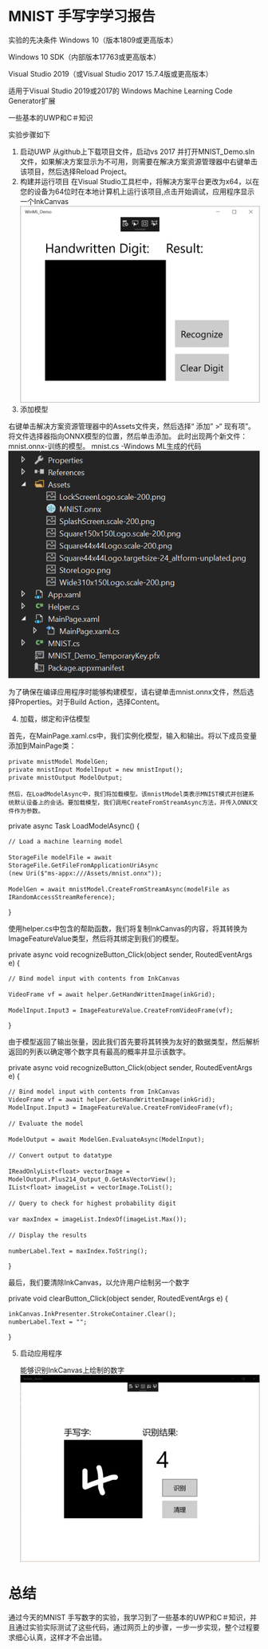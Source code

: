 # MNIST 手写字学习报告

  实验的先决条件
  Windows 10（版本1809或更高版本）

  Windows 10 SDK（内部版本17763或更高版本）

  Visual Studio 2019（或Visual Studio 2017 15.7.4版或更高版本）

  适用于Visual Studio 2019或2017的 Windows Machine Learning Code Generator扩展

  一些基本的UWP和C＃知识

  实验步骤如下
  1. 启动UWP
   从github上下载项目文件，启动vs 2017 并打开MNIST_Demo.sln文件，如果解决方案显示为不可用，则需要在解决方案资源管理器中右键单击该项目，然后选择Reload Project。
  2. 构建并运行项目
    在Visual Studio工具栏中，将解决方案平台更改为x64，以在您的设备为64位时在本地计算机上运行该项目,点击开始调试，应用程序显示一个InkCanvas![](media/04.png)
  3. 添加模型
   
   右键单击解决方案资源管理器中的Assets文件夹，然后选择“ 添加” >“ 现有项”。将文件选择器指向ONNX模型的位置，然后单击添加。
   此时出现两个新文件： mnist.onnx-训练的模型。 mnist.cs -Windows ML生成的代码![](media/5.png)
   
   为了确保在编译应用程序时能够构建模型，请右键单击mnist.onnx文件，然后选择Properties。对于Build Action，选择Content。

   4. 加载，绑定和评估模型
   
  首先，在MainPage.xaml.cs中，我们实例化模型，输入和输出。将以下成员变量添加到MainPage类：

    private mnistModel ModelGen;
    private mnistInput ModelInput = new mnistInput();
    private mnistOutput ModelOutput;

    然后，在LoadModelAsync中，我们将加载模型。该mnistModel类表示MNIST模式并创建系统默认设备上的会话。要加载模型，我们调用CreateFromStreamAsync方法，并传入ONNX文件作为参数。


private async Task LoadModelAsync()
{

    // Load a machine learning model

    StorageFile modelFile = await StorageFile.GetFileFromApplicationUriAsync
    (new Uri($"ms-appx:///Assets/mnist.onnx"));

    ModelGen = await mnistModel.CreateFromStreamAsync(modelFile as IRandomAccessStreamReference);
}

使用helper.cs中包含的帮助函数，我们将复制InkCanvas的内容，将其转换为ImageFeatureValue类型，然后将其绑定到我们的模型。

private async void recognizeButton_Click(object sender, RoutedEventArgs e)
{

    // Bind model input with contents from InkCanvas

    VideoFrame vf = await helper.GetHandWrittenImage(inkGrid);

    ModelInput.Input3 = ImageFeatureValue.CreateFromVideoFrame(vf);
}

由于模型返回了输出张量，因此我们首先要将其转换为友好的数据类型，然后解析返回的列表以确定哪个数字具有最高的概率并显示该数字。

private async void recognizeButton_Click(object sender, RoutedEventArgs e)
{

    // Bind model input with contents from InkCanvas
    VideoFrame vf = await helper.GetHandWrittenImage(inkGrid);
    ModelInput.Input3 = ImageFeatureValue.CreateFromVideoFrame(vf);

    // Evaluate the model

    ModelOutput = await ModelGen.EvaluateAsync(ModelInput);

    // Convert output to datatype

    IReadOnlyList<float> vectorImage = ModelOutput.Plus214_Output_0.GetAsVectorView();
    IList<float> imageList = vectorImage.ToList();

    // Query to check for highest probability digit

    var maxIndex = imageList.IndexOf(imageList.Max());

    // Display the results

    numberLabel.Text = maxIndex.ToString();
}

最后，我们要清除InkCanvas，以允许用户绘制另一个数字

private void clearButton_Click(object sender, RoutedEventArgs e)
{

    inkCanvas.InkPresenter.StrokeContainer.Clear();
    numberLabel.Text = "";
}

5. 启动应用程序

    能够识别InkCanvas上绘制的数字![](media/6.png)

# 总结
  通过今天的MNIST 手写数字的实验，我学习到了一些基本的UWP和C＃知识，并且通过实验实际测试了这些代码，通过网页上的步骤，一步一步实现，整个过程要求细心认真，这样才不会出错。


